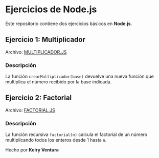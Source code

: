 # Ejercicios de Node.js

Este repositorio contiene dos ejercicios básicos en **Node.js**.

## Ejercicio 1: Multiplicador

Archivo: [MULTIPLICADOR.JS](./MULTIPLICADOR.JS)

### Descripción
La función `crearMultiplicador(base)` devuelve una nueva función que multiplica el número recibido por la base indicada.

## Ejercicio 2: Factorial

Archivo: [FACTORIAL.JS](./FACTORIAL.JS)

### Descripción
La función recursiva `factorial(n)` calcula el factorial de un número multiplicando todos los enteros desde 1 hasta `n`.


Hecho por **Keiry Ventura**
